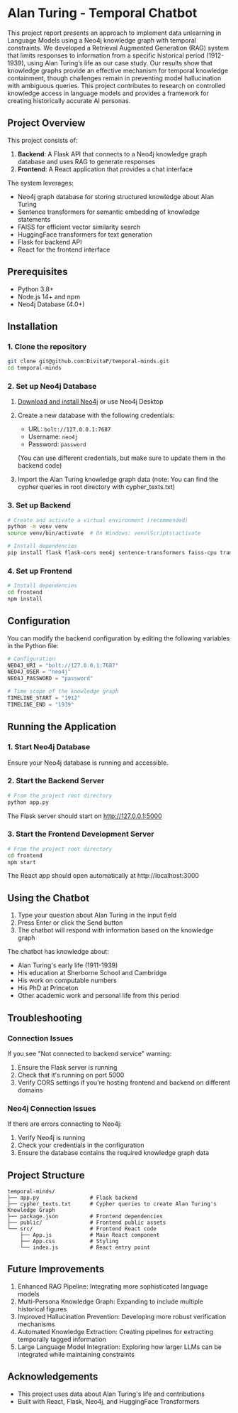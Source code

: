 # Alan Turing - Temporal Chatbot

This project report presents an approach to implement data unlearning in Language Models using a Neo4j knowledge graph with temporal constraints. We developed a Retrieval Augmented Generation (RAG) system that limits responses to information from a specific historical period (1912-1939), using Alan Turing’s life as our case study. Our results show that knowledge graphs provide an effective mechanism for temporal knowledge containment, though challenges remain in preventing model hallucination with ambiguous queries. This project contributes to research on controlled knowledge access in language models and provides a framework for creating historically accurate AI personas.

## Project Overview

This project consists of:

1. **Backend**: A Flask API that connects to a Neo4j knowledge graph database and uses RAG to generate responses
2. **Frontend**: A React application that provides a chat interface

The system leverages:
- Neo4j graph database for storing structured knowledge about Alan Turing
- Sentence transformers for semantic embedding of knowledge statements
- FAISS for efficient vector similarity search
- HuggingFace transformers for text generation
- Flask for backend API
- React for the frontend interface

## Prerequisites

- Python 3.8+
- Node.js 14+ and npm
- Neo4j Database (4.0+)

## Installation

### 1. Clone the repository

```bash
git clone git@github.com:DivitaP/temporal-minds.git
cd temporal-minds
```

### 2. Set up Neo4j Database

1. [Download and install Neo4j](https://neo4j.com/download/) or use Neo4j Desktop
2. Create a new database with the following credentials:
   - URL: `bolt://127.0.0.1:7687`
   - Username: `neo4j`
   - Password: `password`
   
   (You can use different credentials, but make sure to update them in the backend code)

3. Import the Alan Turing knowledge graph data (note: You can find the cypher queries in root directory with cypher_texts.txt)

### 3. Set up Backend

```bash
# Create and activate a virtual environment (recommended)
python -m venv venv
source venv/bin/activate  # On Windows: venv\Scripts\activate

# Install dependencies
pip install flask flask-cors neo4j sentence-transformers faiss-cpu transformers torch
```

### 4. Set up Frontend

```bash
# Install dependencies
cd frontend
npm install
```

## Configuration

You can modify the backend configuration by editing the following variables in the Python file:

```python
# Configuration
NEO4J_URI = "bolt://127.0.0.1:7687"  
NEO4J_USER = "neo4j"                 
NEO4J_PASSWORD = "password"         

# Time scope of the knowledge graph
TIMELINE_START = "1912"  
TIMELINE_END = "1939"    
```

## Running the Application

### 1. Start Neo4j Database

Ensure your Neo4j database is running and accessible.

### 2. Start the Backend Server

```bash
# From the project root directory
python app.py
```

The Flask server should start on http://127.0.0.1:5000

### 3. Start the Frontend Development Server

```bash
# From the project root directory
cd frontend
npm start
```

The React app should open automatically at http://localhost:3000

## Using the Chatbot

1. Type your question about Alan Turing in the input field
2. Press Enter or click the Send button
3. The chatbot will respond with information based on the knowledge graph

The chatbot has knowledge about:
- Alan Turing's early life (1911-1939)
- His education at Sherborne School and Cambridge
- His work on computable numbers
- His PhD at Princeton
- Other academic work and personal life from this period

## Troubleshooting

### Connection Issues

If you see "Not connected to backend service" warning:
1. Ensure the Flask server is running
2. Check that it's running on port 5000
3. Verify CORS settings if you're hosting frontend and backend on different domains

### Neo4j Connection Issues

If there are errors connecting to Neo4j:
1. Verify Neo4j is running
2. Check your credentials in the configuration
3. Ensure the database contains the required knowledge graph data

## Project Structure

```
temporal-minds/
├── app.py                # Flask backend
├── cypher_texts.txt      # Cypher queries to create Alan Turing's Knowledge Graph
├── package.json          # Frontend dependencies
├── public/               # Frontend public assets
└── src/                  # Frontend React code
    ├── App.js            # Main React component  
    ├── App.css           # Styling
    └── index.js          # React entry point

```

## Future Improvements

1. Enhanced RAG Pipeline: Integrating more sophisticated language models
2. Multi-Persona Knowledge Graph: Expanding to include multiple historical figures
3. Improved Hallucination Prevention: Developing more robust verification mechanisms
4. Automated Knowledge Extraction: Creating pipelines for extracting temporally tagged information
5. Large Language Model Integration: Exploring how larger LLMs can be integrated while maintaining constraints



## Acknowledgements

- This project uses data about Alan Turing's life and contributions
- Built with React, Flask, Neo4j, and HuggingFace Transformers
